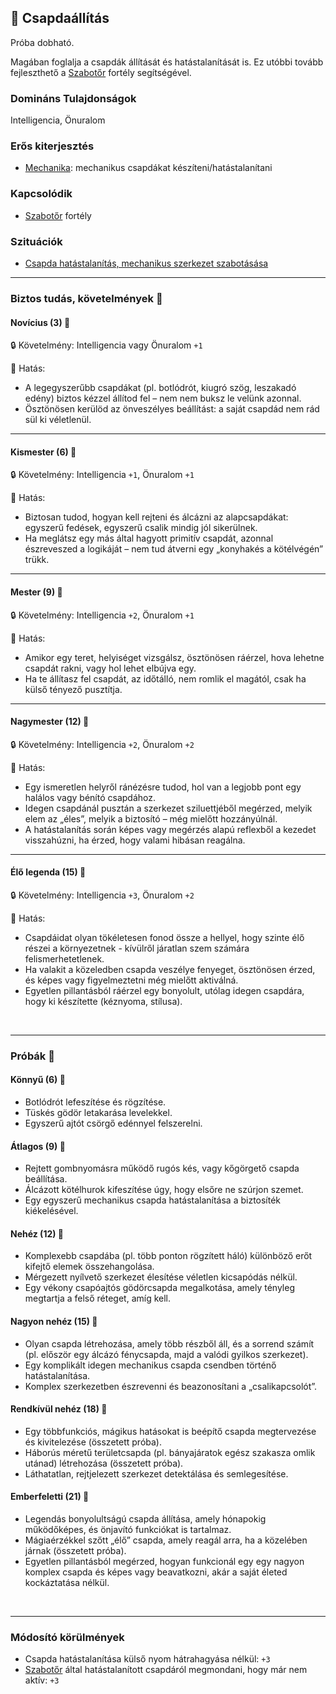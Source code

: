 ## 🔵 Csapdaállítás

Próba dobható.

Magában foglalja a csapdák állítását és hatástalanítását is. Ez utóbbi tovább fejleszthető a [Szabotőr](../fortelyok.altalanos/szabotor.md) fortély segítségével.

### Domináns Tulajdonságok

Intelligencia, Önuralom

### Erős kiterjesztés

- [Mechanika](../fortelyok.altalanos/mechanika.md): mechanikus csapdákat készíteni/hatástalanítani

### Kapcsolódik

- [Szabotőr](../fortelyok.altalanos/szabotor.md) fortély

### Szituációk

- [Csapda hatástalanítás, mechanikus szerkezet szabotásása](../szituaciok/csapda_hatatalanitas_szabotalas.md)

---
### Biztos tudás, követelmények 📖

#### Novícius (3) 📖

🔒 Követelmény: Intelligencia vagy Önuralom `+1`

🌟 Hatás:
- A legegyszerűbb csapdákat (pl. botlódrót, kiugró szög, leszakadó edény) biztos kézzel állítod fel – nem nem buksz le velünk azonnal.
- Ösztönösen kerülöd az önveszélyes beállítást: a saját csapdád nem rád sül ki véletlenül.

---
#### Kismester (6) 📖

🔒 Követelmény: Intelligencia `+1`, Önuralom `+1`

🌟 Hatás:
- Biztosan tudod, hogyan kell rejteni és álcázni az alapcsapdákat: egyszerű fedések, egyszerű csalik mindig jól sikerülnek.
- Ha meglátsz egy más által hagyott primitív csapdát, azonnal észreveszed a logikáját – nem tud átverni egy „konyhakés a kötélvégén” trükk.

---
#### Mester (9) 📖

🔒 Követelmény: Intelligencia `+2`, Önuralom `+1`

🌟 Hatás:
- Amikor egy teret, helyiséget vizsgálsz, ösztönösen ráérzel, hova lehetne csapdát rakni, vagy hol lehet elbújva egy.
- Ha te állítasz fel csapdát, az időtálló, nem romlik el magától, csak ha külső tényező pusztítja.

---
#### Nagymester (12) 📖

🔒 Követelmény:  Intelligencia `+2`, Önuralom `+2`

🌟 Hatás:
- Egy ismeretlen helyről ránézésre tudod, hol van a legjobb pont egy halálos vagy bénító csapdához.
- Idegen csapdánál pusztán a szerkezet sziluettjéből megérzed, melyik elem az „éles”, melyik a biztosító – még mielőtt hozzányúlnál.
- A hatástalanítás során képes vagy megérzés alapú reflexből a kezedet visszahúzni, ha érzed, hogy valami hibásan reagálna.

---
#### Élő legenda (15) 📖

🔒 Követelmény:  Intelligencia `+3`, Önuralom `+2`

🌟 Hatás:
- Csapdáidat olyan tökéletesen fonod össze a hellyel, hogy szinte élő részei a környezetnek - kívülről járatlan szem számára felismerhetetlenek.
- Ha valakit a közeledben csapda veszélye fenyeget, ösztönösen érzed, és képes vagy figyelmeztetni még mielőtt aktiválná.
- Egyetlen pillantásból ráérzel egy bonyolult, utólag idegen csapdára, hogy ki készítette (kéznyoma, stílusa).

<br />

---
### Próbák 🎲

#### Könnyű (6) 🎲 

- Botlódrót lefeszítése és rögzítése.
- Tüskés gödör letakarása levelekkel.
- Egyszerű ajtót csörgő edénnyel felszerelni.

#### Átlagos (9) 🎲 

- Rejtett gombnyomásra működő rugós kés, vagy kőgörgető csapda beállítása.
- Álcázott kötélhurok kifeszítése úgy, hogy elsőre ne szúrjon szemet.
- Egy egyszerű mechanikus csapda hatástalanítása a biztosíték kiékelésével.

#### Nehéz (12) 🎲 

- Komplexebb csapdába (pl. több ponton rögzített háló) különböző erőt kifejtő elemek összehangolása.
- Mérgezett nyílvető szerkezet élesítése véletlen kicsapódás nélkül.
- Egy vékony csapóajtós gödörcsapda megalkotása, amely tényleg megtartja a felső réteget, amíg kell.

#### Nagyon nehéz (15) 🎲 

- Olyan csapda létrehozása, amely több részből áll, és a sorrend számít (pl. először egy álcázó fénycsapda, majd a valódi gyilkos szerkezet).
- Egy komplikált idegen mechanikus csapda csendben történő hatástalanítása.
- Komplex szerkezetben észrevenni és beazonosítani a „csalikapcsolót”.

#### Rendkívül nehéz (18) 🎲 

- Egy többfunkciós, mágikus hatásokat is beépítő csapda megtervezése és kivitelezése (összetett próba).
- Háborús méretű területcsapda (pl. bányajáratok egész szakasza omlik utánad) létrehozása (összetett próba).
- Láthatatlan, rejtjelezett szerkezet detektálása és semlegesítése.

#### Emberfeletti (21) 🎲 

- Legendás bonyolultságú csapda állítása, amely hónapokig működőképes, és önjavító funkciókat is tartalmaz.
- Mágiaérzékkel szőtt „élő” csapda, amely reagál arra, ha a közelében járnak (összetett próba).
- Egyetlen pillantásból megérzed, hogyan funkcionál egy egy nagyon komplex csapda és képes vagy beavatkozni, akár a saját életed kockáztatása nélkül.

<br />

---
### Módosító körülmények

- Csapda hatástalanítása külső nyom hátrahagyása nélkül: `+3`
- [Szabotőr](../fortelyok.altalanos/szabotor.md) által hatástalanított csapdáról megmondani, hogy már nem aktív: `+3`
